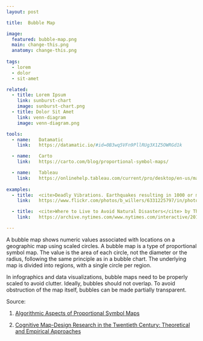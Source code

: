 ```yaml
---
layout: post

title:  Bubble Map

image:
  featured: bubble-map.png
  main: change-this.png
  anatomy: change-this.png
  
tags:
  - lorem
  - dolor
  - sit-amet

related:
  - title: Lorem Ipsum
    link: sunburst-chart
    image: sunburst-chart.png
  - title: Dolor Sit Amet
    link: venn-diagram
    image: venn-diagram.png

tools:
  - name:   Datamatic
    link:   https://datamatic.io/#id=0B3wq5VFn9PllRUg3X1Z5OWRGd1k

  - name:   Carto
    link:   https://carto.com/blog/proportional-symbol-maps/

  - name:   Tableau
    link:   https://onlinehelp.tableau.com/current/pro/desktop/en-us/maps_howto_symbol.html
    
examples:
  - title:  <cite>Deadly Vibrations. Earthquakes resulting in 1000 or more deaths since 1900</cite> by Ben Willers
    link:   https://www.flickr.com/photos/b_willers/6331225797/in/photostream/

  - title:  <cite>Where to Live to Avoid Natural Disasters</cite> by The New York Times
    link:   https://archive.nytimes.com/www.nytimes.com/interactive/2011/05/01/weekinreview/01safe.html?_r=0

---
```


A bubble map shows numeric values associated with locations on a geographic map using scaled circles. A bubble map is a type of proportional symbol map. The value is the area of each circle, not the diameter or the radius, following the same principle as in a bubble chart. The underlying map is divided into regions, with a single circle per region.

In infographics and data visualizations, bubble maps need to be properly scaled to avoid clutter. Ideally, bubbles should not overlap. To avoid obstruction of the map itself, bubbles can be made partially transparent.

Source:

1. [Algorithmic Aspects of Proportional Symbol Maps](https://www.win.tue.nl/~speckman/papers/SymbolMaps.pdf)

2. [Cognitive Map-Design Research in the Twentieth Century: Theoretical and Empirical Approaches](https://geog.ucsb.edu/~montello/pubs/history.pdf)